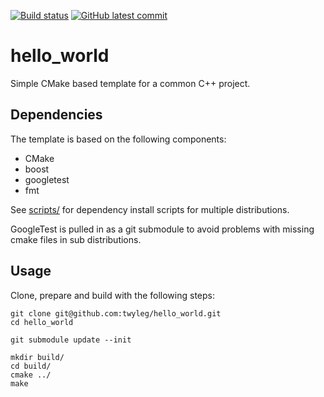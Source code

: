 [![Build status](https://github.com/twyleg/hello_world/actions/workflows/unit_tests.yaml/badge.svg)]()
[![GitHub latest commit](https://badgen.net/github/last-commit/twyleg/hello_world)](https://GitHub.com/twyleg/hello_world/commit/)

# hello_world

Simple CMake based template for a common C++ project.

## Dependencies

The template is based on the following components:

* CMake
* boost
* googletest
* fmt

See [scripts/](https://github.com/twyleg/hello_world/tree/master/scripts) for dependency install scripts for multiple distributions.

GoogleTest is pulled in as a git submodule to avoid problems with missing cmake files in sub distributions.

## Usage

Clone, prepare and build with the following steps:

	git clone git@github.com:twyleg/hello_world.git
	cd hello_world

	git submodule update --init
	
	mkdir build/
	cd build/
	cmake ../
	make

